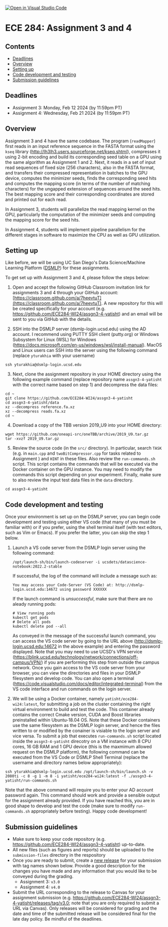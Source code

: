 [![Open in Visual Studio Code](https://classroom.github.com/assets/open-in-vscode-718a45dd9cf7e7f842a935f5ebbe5719a5e09af4491e668f4dbf3b35d5cca122.svg)](https://classroom.github.com/online_ide?assignment_repo_id=13799092&assignment_repo_type=AssignmentRepo)
# ECE 284: Assignment 3 and 4

## Contents
* [Deadlines](#deadlines)
* [Overview](#overview)
* [Setting up](#setting-up)
* [Code development and testing](#code-development-and-testing)
* [Submission guidelines](#submission-guidelines)

## Deadlines
- Assignment 3: Monday, Feb 12 2024 (by 11:59pm PT)
- Assignment 4: Wednesday, Feb 21 2024 (by 11:59pm PT)

## Overview

Assignment 3 and 4 have the same codebase. The program (`readMapper`) first reads in an input reference sequence in the FASTA format using the `kseq` library (http://lh3lh3.users.sourceforge.net/kseq.shtml), compresses it using 2-bit encoding and build its corresponding seed table on a GPU using the same algorithm as Assignment 1 and 2. Next, it reads in a set of input read sequences of fixed size (256 characters), also in the FASTA format, and transfers their compressed representation in batches to the GPU device, computes the minimizer seeds, finds the corresponding seed hits and computes the mapping score (in terms of the number of matching characters) for the ungapped extension of sequences around the seed hits. The best mapping score and their corresponding coordinates are stored and printed out for each read. 

In Assignment 3, students will parallelize the read mapping kernel on the GPU, particularly the computation of the minimizer seeds and computing the mapping score for the seed hits.

In Assignment 4, students will implement pipeline parallelism for the different stages in software to maximize the CPU as well as GPU utilization.

## Setting up

Like before, we will be using UC San Diego's Data Science/Machine Learning Platform ([DSMLP](https://blink.ucsd.edu/faculty/instruction/tech-guide/dsmlp/index.html)) for these assignments.

To get set up with Assignment 3 and 4, please follow the steps below:

1. Open and accept the following GitHub Classroom invitation link for assignments 3 and 4 through your GitHub account: [https://classroom.github.com/a/7heevtuT](https://classroom.github.com/a/7heevtuT). A new repository for this will be created specifically for your account (e.g. https://github.com/ECE284-WI24/assgn3-4-yatisht) and an email will be sent to you via GitHub with the details. 

2. SSH into the DSMLP server (dsmlp-login.ucsd.edu) using the AD account. I recommend using PUTTY SSH client (putty.org) or Windows Subsystem for Linux (WSL) for Windows (https://docs.microsoft.com/en-us/windows/wsl/install-manual). MacOS and Linux users can SSH into the server using the following command (replace `yturakhia` with your username)

```
ssh yturakhia@dsmlp-login.ucsd.edu
```

3. Next, clone the assignment repository in your HOME directory using the following example command (replace repository name `assgn3-4-yatisht` with the correct name based on step 1) and decompress the data files:
```
cd ~
git clone https://github.com/ECE284-WI24/assgn3-4-yatisht
cd assgn3-4-yatisht/data
xz --decompress reference.fa.xz
xz --decompress reads.fa.xz
cd ~
```

4. Download a copy of the TBB version 2019_U9 into your HOME directory:

```
wget https://github.com/oneapi-src/oneTBB/archive/2019_U9.tar.gz
tar -xvzf 2019_U9.tar.gz
```

5. Review the source code (in the `src/` directory). In particular, search `TASK` (e.g. in `main.cpp` and `twoBitCompressor.cpp` for tasks related to Assignment ) and `HINT` in these files. Also review the `run-commands.sh` script. This script contains the commands that will be executed via the Docker container on the GPU instance. You may need to modify the commands this script depending on your experiment. Finally, make sure to also review the input test data files in the `data` directory. 
```
cd assgn3-4-yatisht
```

## Code development and testing

Once your environment is set up on the DSMLP server, you can begin code development and testing using either VS code (that many of you must be familiar with) or if you prefer, using the shell terminal itself (with text editors, such as Vim or Emacs). If you prefer the latter, you can skip the step 1 below.

1. Launch a VS code server from the DSMLP login server using the following command:
   ```
   /opt/launch-sh/bin/launch-codeserver -i ucsdets/datascience-notebook:2022.2-stable
   ```
   If successful, the log of the command will include a message such as:
   ```
   You may access your Code-Server (VS Code) at: http://dsmlp-login.ucsd.edu:14672 using password XXXXXX
   ```
   If the launch command is *unsuccessful*, make sure that there are no aleady running pods:
   ```
   # View running pods
   kubectl get pods
   # Delete all pods
   kubectl delete pod --all
   ```
   As conveyed in the message of the successful launch command, you can access the VS code server by going to the URL above (http://dsmlp-login.ucsd.edu:14672 in the above example) and entering the password displayed. Note that you may need to use UCSD's VPN service (https://blink.ucsd.edu/technology/network/connections/off-campus/VPN/) if you are performing this step from outside the campus network. Once you gain access to the VS code server from your browser, you can view the directories and files in your DSMLP filesystem and develop code. You can also open a terminal (https://code.visualstudio.com/docs/editor/integrated-terminal) from the VS code interface and run commands on the login server.

2. We will be using a Docker container, namely `yatisht/ece284-wi24:latest`, for submitting a job on the cluster containing the right virtual environment to build and test the code. This container already contains the correct Cmake version, CUDA and Boost libraries preinstalled within Ubuntu-18.04 OS. Note that these Docker containers use the same filesystem as the DSMLP login server, and hence the files written to or modified by the conainer is visiable to the login server and vice versa. To submit a job that executes `run-commands.sh` script located inside the `assgn3-4-yatisht` direcotry on a VM instance with 8 CPU cores, 16 GB RAM and 1 GPU device (this is the maxmimum allowed request on the DSMLP platform), the following command can be executed from the VS Code or DSMLP Shell Terminal (replace the username and directory names below appropriately):

```
ssh yturakhia@dsmlp-login.ucsd.edu /opt/launch-sh/bin/launch.sh -v 2080ti -c 8 -g 1 -m 8 -i yatisht/ece284-wi24:latest -f ./assgn3-4-yatisht/run-commands.sh
```
Note that the above command will require you to enter your AD account password again. This command should work and provide a sensible output for the assignment already provided. If you have reached this, you are in good shape to develop and test the code (make sure to modify `run-commands.sh` appropriately before testing). Happy code development! 

## Submission guidelines

* Make sure to keep your code repository (e.g. https://github.com/ECE284-WI24/assgn3-4-yatisht) up-to-date.
* All new files (such as figures and reports) should be uploaded to the `submission-files` directory in the respository
* Once you are ready to submit, create a [new release](https://docs.github.com/en/repositories/releasing-projects-on-github/managing-releases-in-a-repository#creating-a-release) for your submission with tag names shown below. Provide a good description for the changes you have made and any information that you would like to be conveyed during the grading. 
  * Assignment 3: `v3.0`
  * Assignment 4: `v4.0`
* Submit the URL corresponding to the release to Canvas for your assignment submission (e.g. https://github.com/ECE284-WI24/assgn3-4-yatisht/releases/tag/v3.0; note that you are only required to submit a URL via Canvas). Only releases will be considered for grading and the date and time of the submitted release will be considered final for the late day policy. Be mindful of the deadlines.
